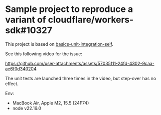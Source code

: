 # Sample project to reproduce a variant of cloudflare/workers-sdk#10327

This project is based on [basics-unit-integration-self](https://github.com/cloudflare/workers-sdk/tree/main/fixtures/vitest-pool-workers-examples/basics-unit-integration-self).

See this following video for the issue:

https://github.com/user-attachments/assets/57035f11-24fd-4302-9caa-ae6f0d340204

The unit tests are launched three times in the video, but step-over has no effect.

Env:
- MacBook Air, Apple M2, 15.5 (24F74)
- node v22.16.0
